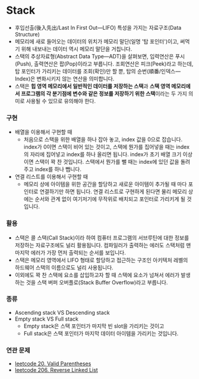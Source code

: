 # Stack
- 후입선출(後入先出/Last In First Out—LIFO) 특성을 가지는 자료구조(Data Structure)
- 메모리에 새로 들어오는 데이터의 위치가 메모리 말단(일명 '탑 포인터')이고, 써먹기 위해 내보내는 데이터 역시 메모리 말단을 거칩니다.
- 스택의 추상자료형(Abstract Data Type—ADT)을 살펴보면, 입력연산은 푸시(Push), 출력연산은 팝(Pop)이라고 부릅니다. 조회연산은 피크(Peek)라고 하는데, 탑 포인터가 가리키는 데이터를 조회(확인)만 할 뿐, 탑의 순번(順番/인덱스—Index)은 변화시키지 않는 연산을 의미합니다.
- 스택은 **힙 영역 메모리에서 일반적인 데이터를 저장하는 스택**과 **스택 영역 메모리에서 프로그램의 각 분기점에 변수와 같은 정보를 저장하기 위한 스택**이라는 두 가지 의미로 사용될 수 있므로 유의해야 한다.

### 구현
- 배열을 이용해서 구현할 때
	+ 처음으로 스택을 위한 배열을 하나 잡아 놓고, index 값을 0으로 잡습니다. index가 0이면 스택이 비어 있는 것이고, 스택에 뭔가를 집어넣을 때는 index의 자리에 집어넣고 index를 하나 올리면 됩니다. index가 초기 배열 크기 이상이면 스택이 꽉 찬 것입니다. 스택에서 뭔가를 뺄 때는 index에 있던 값을 돌려주고 index를 하나 뺍니다.
- 연결 리스트를 이용해서 구현할 때
	+ 메모리 상에 아이템을 위한 공간을 할당하고 새로운 아이템이 추가될 때 마다 포인터로 연결하기만 하면 됩니다. 연결 리스트로 구현하게 된다면 물리 메모리 상에는 순서와 관계 없이 여기저기에 무작위로 배치되고 포인터로 가리키게 될 것입니다.

### 활용
- 스택은 콜 스택(Call Stack)이라 하여 컴퓨터 프로그램의 서브루틴에 대한 정보를 저장하는 자료구조에도 널리 활용됩니다. 컴파일러가 출력하는 에러도 스택처럼 맨 마지막 에러가 가장 먼저 출력되는 순서를 보입니다.
- 스택은 메모리 영역에서 LIFO 형태로 할당하고 접근하는 구조인 아키텍처 레벨의 하드웨어 스택의 이름으로도 널리 사용됩니다. 
- 이외에도 꽉 찬 스택에 요소를 삽입하고자 할 때 스택에 요소가 넘쳐서 에러가 발생하는 것을 스택 버퍼 오버플로(Stack Buffer Overflow)라고 부릅니다.

### 종류
- Ascending stack VS Descending stack
- Empty stack VS Full stack
	+ Empty stack은 스택 포인터가 마지막 빈 slot을 가리키는 것이고
	+ Full stack은 스택 포인터가 마지막 데이터 아이템을 가리키는 것입니다.

### 연관 문제
- [leetcode 20. Valid Parentheses](https://github.com/hanbee1005/AlgorithmStudy/blob/master/Leetcode/202301/ValidParentheses_20.java)
- [leetcode 206. Reverse Linked List]()